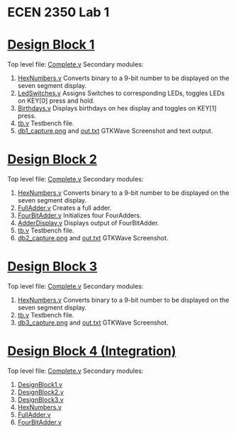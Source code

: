 # ECEN 2350 Lab 1

# [Design Block 1](DesignBlock1/Complete)
Top level file: [Complete.v](DesignBlock1/Complete/Complete.v)
Secondary modules: 
1. [HexNumbers.v](DesignBlock1/Complete/HexNumbers.v)
Converts binary to a 9-bit number to be displayed on the seven segment display.
2. [LedSwitches.v](DesignBlock1/Complete/LedSwitches.v)
Assigns Switches to corresponding LEDs, toggles LEDs on KEY[0] press and hold.
3. [Birthdays.v](DesignBlock1/Complete/Birthdays.v)
Displays birthdays on hex display and toggles on KEY[1] press.
4. [tb.v](DesignBlock1/Complete/tb.v)
Testbench file.
5. [db1_capture.png](DesignBlock1/Complete/db1_capture.png) and [out.txt](DesignBlock1/Complete/out.txt)
GTKWave Screenshot and text output.

# [Design Block 2](DesignBlock2/Complete)
Top level file: [Complete.v](DesignBlock2/Complete/Complete.v)
Secondary modules: 
1. [HexNumbers.v](DesignBlock2/Complete/HexNumbers.v)
Converts binary to a 9-bit number to be displayed on the seven segment display.
2. [FullAdder.v](DesignBlock2/Complete/FullAdder.v)
Creates a full adder.
3. [FourBitAdder.v](DesignBlock2/Complete/FourBitAdder.v)
Initializes four FourAdders.
4. [AdderDisplay.v](DesignBlock2/Complete/AdderDisplay.v)
Displays output of FourBitAdder.
5. [tb.v](DesignBlock2/Complete/tb.v)
Testbench file.
6. [db2_capture.png](DesignBlock2/Complete/db2_capture.png) and [out.txt](DesignBlock2/Complete/out.txt)
GTKWave Screenshot.

# [Design Block 3](DesignBlock3/Complete)
Top level file: [Complete.v](DesignBlock3/Complete/Complete.v)
Secondary modules: 
1. [HexNumbers.v](DesignBlock3/Complete/HexNumbers.v)
Converts binary to a 9-bit number to be displayed on the seven segment display.
2. [tb.v](DesignBlock3/Complete/tb.v)
Testbench file.
3. [db3_capture.png](DesignBlock3/Complete/db3_capture.png) and [out.txt](DesignBlock3/Complete/out.txt)
GTKWave Screenshot.

# [Design Block 4 (Integration)](DesignBlock4/Complete)
Top level file: [Complete.v](DesignBlock4/Complete/Complete.v)
Secondary modules: 
1. [DesignBlock1.v](DesignBlock4/Complete/DesignBlock1.v)
2. [DesignBlock2.v](DesignBlock4/Complete/DesignBlock2.v)
3. [DesignBlock3.v](DesignBlock4/Complete/DesignBlock3.v)
4. [HexNumbers.v](DesignBlock4/Complete/HexNumbers.v)
5. [FullAdder.v](DesignBlock4/Complete/FullAdder.v)
6. [FourBitAdder.v](DesignBlock4/Complete/FourBitAdder.v)
